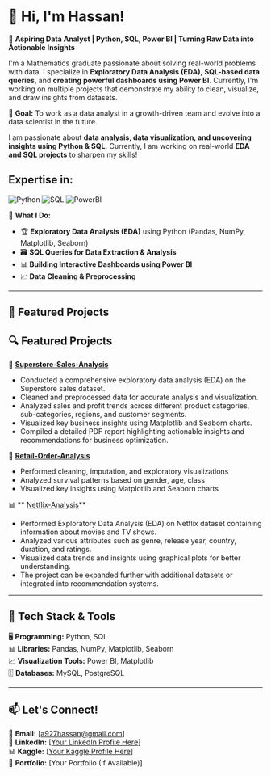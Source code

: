 # 👋 Hi, I'm Hassan!  

🎯 **Aspiring Data Analyst | Python, SQL, Power BI | Turning Raw Data into Actionable Insights**

I'm a Mathematics graduate passionate about solving real-world problems with data. I specialize in **Exploratory Data Analysis (EDA)**, **SQL-based data queries**, 
and **creating powerful dashboards using Power BI**. Currently, I'm working on multiple projects that demonstrate my ability to clean, visualize, and draw insights from datasets.

🚀 **Goal:** To work as a data analyst in a growth-driven team and evolve into a data scientist in the future.


I am passionate about **data analysis, data visualization, and uncovering insights using Python & SQL**. Currently, I am working on real-world **EDA and SQL projects** to sharpen my skills!  
## Expertise in:
![Python](https://img.shields.io/badge/Python-3776AB?style=for-the-badge&logo=python&logoColor=white)
![SQL](https://img.shields.io/badge/SQL-025E8C?style=for-the-badge&logo=postgresql&logoColor=white)
![PowerBI](https://img.shields.io/badge/PowerBI-F2C811?style=for-the-badge&logo=powerbi&logoColor=black)



📌 **What I Do:**  
- 🏆 **Exploratory Data Analysis (EDA)** using Python (Pandas, NumPy, Matplotlib, Seaborn)  
- 🗃️ **SQL Queries for Data Extraction & Analysis**  
- 📊 **Building Interactive Dashboards using Power BI**  
- 📈 **Data Cleaning & Preprocessing**  

---

## 📌 Featured Projects  
## 🔍 Featured Projects

🛒 **[Superstore-Sales-Analysis]( https://github.com/Qazi-Hassan/Superstore-Sales-Analysis)**
- Conducted a comprehensive exploratory data analysis (EDA) on the Superstore sales dataset.
- Cleaned and preprocessed data for accurate analysis and visualization.
- Analyzed sales and profit trends across different product categories, sub-categories, regions, and customer segments.
- Visualized key business insights using Matplotlib and Seaborn charts.
- Compiled a detailed PDF report highlighting actionable insights and recommendations for business optimization.


🚢 **[Retail-Order-Analysis](https://github.com/Qazi-Hassan/Retail-Orders-Analysis)**
- Performed cleaning, imputation, and exploratory visualizations
- Analyzed survival patterns based on gender, age, class
- Visualized key insights using Matplotlib and Seaborn charts

📊 ** [Netflix-Analysis](https://github.com/Qazi-Hassan/Netflix-Analysis)**
- Performed Exploratory Data Analysis (EDA) on Netflix dataset containing information about movies and TV shows.
- Analyzed various attributes such as genre, release year, country, duration, and ratings.
- Visualized data trends and insights using graphical plots for better understanding.
- The project can be expanded further with additional datasets or integrated into recommendation systems.




---

## 🚀 Tech Stack & Tools  
🖥️ **Programming:** Python, SQL  
📊 **Libraries:** Pandas, NumPy, Matplotlib, Seaborn  
📈 **Visualization Tools:** Power BI, Matplotlib  
🗄️ **Databases:** MySQL, PostgreSQL  

---

## 📫 Let's Connect!  
📧 **Email:** [a927hassan@gmail.com]  
🔗 **LinkedIn:** [[Your LinkedIn Profile Here](https://www.linkedin.com/in/qazi-ali-hassan/)]  
📊 **Kaggle:** [[Your Kaggle Profile Here](https://www.kaggle.com/alihassan902)]  
📂 **Portfolio:** [Your Portfolio (If Available)]  
